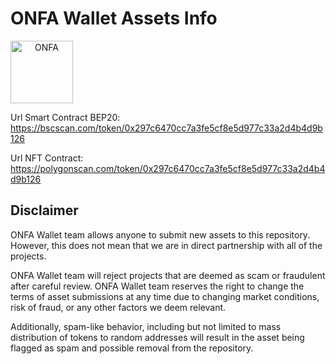 # ONFA Wallet Assets Info
<p dir="auto">
<a target="_blank" rel="noopener noreferrer" href="https://onfa.io">
<img src="https://onfa.io/templates/images/logo.webp?v_1" alt="ONFA" style="max-width: 100%; width:100px; text-align: center;">
</a>
</p>

Url Smart Contract BEP20: https://bscscan.com/token/0x297c6470cc7a3fe5cf8e5d977c33a2d4b4d9b126

Url NFT Contract: https://polygonscan.com/token/0x297c6470cc7a3fe5cf8e5d977c33a2d4b4d9b126

## Disclaimer

ONFA Wallet team allows anyone to submit new assets to this repository. However, this does not mean that we are in direct partnership with all of the projects.

ONFA Wallet team will reject projects that are deemed as scam or fraudulent after careful review.
ONFA Wallet team reserves the right to change the terms of asset submissions at any time due to changing market conditions, risk of fraud, or any other factors we deem relevant.

Additionally, spam-like behavior, including but not limited to mass distribution of tokens to random addresses will result in the asset being flagged as spam and possible removal from the repository.